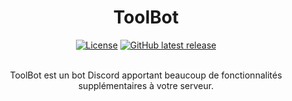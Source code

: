 <h1 align="center">ToolBot</h1>
<div align="center">
    <a href="LICENSE"><img src="https://img.shields.io/github/license/ToolBotDiscord/ToolBot?logo=github&style=for-the-badge" alt="License" /></a>
    <a href="https://github.com/ToolBotDiscord/ToolBot/releases/latest"><img src="https://img.shields.io/github/v/release/ToolBotDiscord/ToolBot?include_prereleases&logo=github&style=for-the-badge" alt="GitHub latest release" /></a>
</div>
<br />
<p align="center">ToolBot est un bot Discord apportant beaucoup de fonctionnalités supplémentaires à votre serveur.</p>